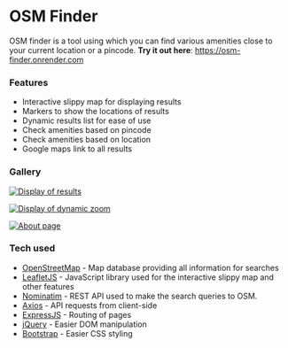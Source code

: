 # OSM Finder

OSM finder is a tool using which you can find various amenities close to your current location or a pincode.
**Try it out here**: https://osm-finder.onrender.com

### Features
- Interactive slippy map for displaying results
- Markers to show the locations of results
- Dynamic results list for ease of use
- Check amenities based on pincode
- Check amenities based on location
- Google maps link to all results

### Gallery

[![Display of results](https://i.postimg.cc/NMTfv1Yd/image.png)](https://postimg.cc/FdrQjkYS)

[![Display of dynamic zoom](https://i.postimg.cc/XvBn9wZn/image.png)](https://postimg.cc/B8sW0Pcz)

[![About page](https://i.postimg.cc/xCKY4ny7/image.png)](https://postimg.cc/phXg9NSY)

### Tech used
- [OpenStreetMap] - Map database providing all information for searches
- [LeafletJS] - JavaScript library used for the interactive slippy map and other features
- [Nominatim] - REST API used to make the search queries to OSM.
- [Axios] - API requests from client-side
- [ExpressJS] - Routing of pages
- [jQuery] - Easier DOM manipulation
- [Bootstrap] - Easier CSS styling

[OpenStreetMap]: <https://www.openstreetmap.org/>
[LeafletJS]: <https://leafletjs.com/>
[Nominatim]: <https://nominatim.org/>
[ExpressJS]: <https://expressjs.com/>
[jQuery]: <https://jquery.com/>
[Bootstrap]: <https://getbootstrap.com/>
[Axios]: <https://axios-http.com/>
